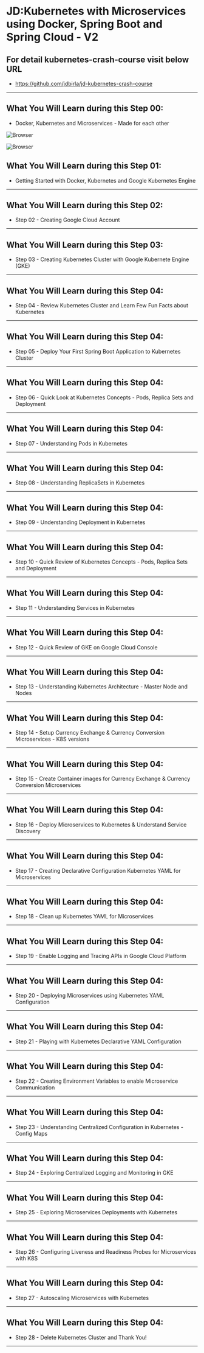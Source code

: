 # JD:Kubernetes with Microservices using Docker, Spring Boot and Spring Cloud - V2

## For detail kubernetes-crash-course visit below URL
- https://github.com/jdbirla/jd-kubernetes-crash-course

---
## What You Will Learn during this Step 00:
- Docker, Kubernetes and Microservices - Made for each other

![Browser](Images/Screenshot_1.png)

![Browser](Images/Screenshot_2.png)

## What You Will Learn during this Step 01:
- Getting Started with Docker, Kubernetes and Google Kubernetes Engine

---
## What You Will Learn during this Step 02:

-  Step 02 - Creating Google Cloud Account
---

## What You Will Learn during this Step 03:

-  Step 03 - Creating Kubernetes Cluster with Google Kubernete Engine (GKE)
---

## What You Will Learn during this Step 04:

-  Step 04 - Review Kubernetes Cluster and Learn Few Fun Facts about Kubernetes
---
## What You Will Learn during this Step 04:

-  Step 05 - Deploy Your First Spring Boot Application to Kubernetes Cluster
---
## What You Will Learn during this Step 04:

-  Step 06 - Quick Look at Kubernetes Concepts - Pods, Replica Sets and Deployment
---
## What You Will Learn during this Step 04:

-  Step 07 - Understanding Pods in Kubernetes
---
## What You Will Learn during this Step 04:

-  Step 08 - Understanding ReplicaSets in Kubernetes
---
## What You Will Learn during this Step 04:

-  Step 09 - Understanding Deployment in Kubernetes
---
## What You Will Learn during this Step 04:

-  Step 10 - Quick Review of Kubernetes Concepts - Pods, Replica Sets and Deployment
---
## What You Will Learn during this Step 04:

-  Step 11 - Understanding Services in Kubernetes
---
## What You Will Learn during this Step 04:

-  Step 12 - Quick Review of GKE on Google Cloud Console 
---
## What You Will Learn during this Step 04:

-  Step 13 - Understanding Kubernetes Architecture - Master Node and Nodes
---
## What You Will Learn during this Step 04:

-  Step 14 - Setup Currency Exchange & Currency Conversion Microservices - K8S versions
---
## What You Will Learn during this Step 04:

-  Step 15 - Create Container images for Currency Exchange & Currency Conversion Microservices
---
## What You Will Learn during this Step 04:

-  Step 16 - Deploy Microservices to Kubernetes & Understand Service Discovery
---
## What You Will Learn during this Step 04:

-  Step 17 - Creating Declarative Configuration Kubernetes YAML for Microservices
---
## What You Will Learn during this Step 04:

-  Step 18 - Clean up Kubernetes YAML for Microservices
---
## What You Will Learn during this Step 04:

-  Step 19 - Enable Logging and Tracing APIs in Google Cloud Platform
---
## What You Will Learn during this Step 04:

-  Step 20 - Deploying Microservices using Kubernetes YAML Configuration
---
## What You Will Learn during this Step 04:

-  Step 21 - Playing with Kubernetes Declarative YAML Configuration
---
## What You Will Learn during this Step 04:

-  Step 22 - Creating Environment Variables to enable Microservice Communication
---
## What You Will Learn during this Step 04:

-  Step 23 - Understanding Centralized Configuration in Kubernetes - Config Maps
---
## What You Will Learn during this Step 04:

-  Step 24 - Exploring Centralized Logging and Monitoring in GKE
---
## What You Will Learn during this Step 04:

-  Step 25 - Exploring Microservices Deployments with Kubernetes
---
## What You Will Learn during this Step 04:

-  Step 26 - Configuring Liveness and Readiness Probes for Microservices with K8S
---
## What You Will Learn during this Step 04:

-  Step 27 - Autoscaling Microservices with Kubernetes
---
## What You Will Learn during this Step 04:

-  Step 28 - Delete Kubernetes Cluster and Thank You!
---

